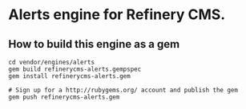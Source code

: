 # Alerts engine for Refinery CMS.

## How to build this engine as a gem

    cd vendor/engines/alerts
    gem build refinerycms-alerts.gempspec
    gem install refinerycms-alerts.gem
    
    # Sign up for a http://rubygems.org/ account and publish the gem
    gem push refinerycms-alerts.gem